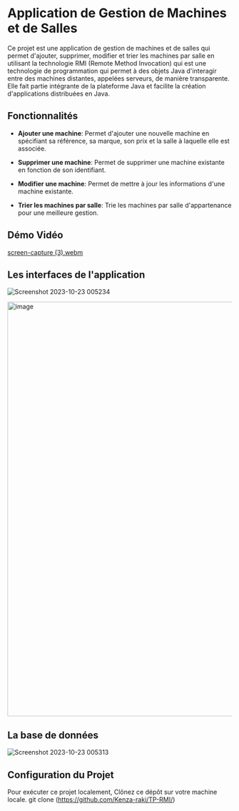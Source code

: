 # Application de Gestion de Machines et de Salles

Ce projet est une application de gestion de machines et de salles qui permet d'ajouter, supprimer, modifier et trier les machines par salle en utilisant la technologie RMI (Remote Method Invocation) qui est une technologie de programmation qui permet à des objets Java d'interagir entre des machines distantes, appelées serveurs, de manière transparente. Elle fait partie intégrante de la plateforme Java et facilite la création d'applications distribuées en Java.

## Fonctionnalités

- **Ajouter une machine**: Permet d'ajouter une nouvelle machine en spécifiant sa référence, sa marque, son prix et la salle à laquelle elle est associée.

- **Supprimer une machine**: Permet de supprimer une machine existante en fonction de son identifiant.

- **Modifier une machine**: Permet de mettre à jour les informations d'une machine existante.

- **Trier les machines par salle**: Trie les machines par salle d'appartenance pour une meilleure gestion.

## Démo Vidéo

[screen-capture (3).webm](https://github.com/Kenza-raki/TP-RMI/assets/116951093/16bcdf80-655c-4684-9328-819fbb7af519)



## Les interfaces de l'application

![Screenshot 2023-10-23 005234](https://github.com/Kenza-raki/TP-RMI/assets/116951093/629dc21f-d47e-473a-8be4-f9801092cb5e)

<img width="929" alt="image" src="https://github.com/Kenza-raki/TP-RMI/assets/116951093/f52c58ff-9bd3-4a07-a31e-96bf8f7adac9">


## La base de données 

![Screenshot 2023-10-23 005313](https://github.com/Kenza-raki/TP-RMI/assets/116951093/7a7439c3-fc5a-4d81-94b8-665000b04192)

## Configuration du Projet

Pour exécuter ce projet localement,
Clônez ce dépôt sur votre machine locale.
git clone (https://github.com/Kenza-raki/TP-RMI/)
